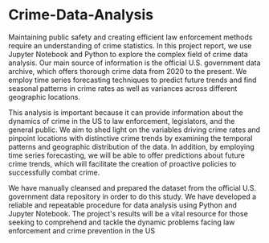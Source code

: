 # Crime-Data-Analysis
 Maintaining public safety and creating efficient law enforcement methods require an
 understanding of crime statistics. In this project report, we use Jupyter Notebook and Python to
 explore the complex field of crime data analysis. Our main source of information is the official
 U.S. government data archive, which offers thorough crime data from 2020 to the present. We
 employ time series forecasting techniques to predict future trends and find seasonal patterns in
 crime rates as well as variances across different geographic locations.
 
 This analysis is important because it can provide information about the dynamics of crime in the
 US to law enforcement, legislators, and the general public. We aim to shed light on the variables
 driving crime rates and pinpoint locations with distinctive crime trends by examining the
 temporal patterns and geographic distribution of the data. In addition, by employing time series
 forecasting, we will be able to offer predictions about future crime trends, which will facilitate
 the creation of proactive policies to successfully combat crime.
 
 We have manually cleansed and prepared the dataset from the official U.S. government data
 repository in order to do this study. We have developed a reliable and repeatable procedure for
 data analysis using Python and Jupyter Notebook. The project's results will be a vital resource
 for those seeking to comprehend and tackle the dynamic problems facing law enforcement and
 crime prevention in the US
